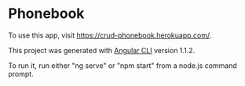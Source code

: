 # Phonebook

To use this app, visit https://crud-phonebook.herokuapp.com/.

This project was generated with [Angular CLI](https://github.com/angular/angular-cli) version 1.1.2.

To run it, run either "ng serve" or "npm start" from a node.js command prompt.
